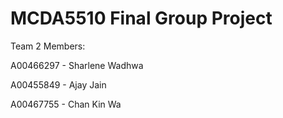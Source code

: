 # MCDA5510 Final Group Project

Team 2
Members:

A00466297 - Sharlene Wadhwa

A00455849 - Ajay Jain

A00467755 - Chan Kin Wa

